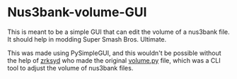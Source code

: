 # Nus3bank-volume-GUI
This is meant to be a simple GUI that can edit the volume of a nus3bank file. It should help in modding Super Smash Bros. Ultimate.

This was made using PySimpleGUI, and this wouldn't be possible without the help of [zrksyd](https://github.com/zrksyd) who made the original [volume.py](https://gist.github.com/zrksyd/8e25e9ea5244714c5418d466a424107e) file, which was a CLI tool to adjust the volume of nus3bank files.